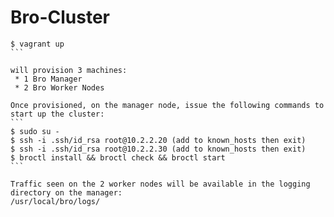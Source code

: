 Bro-Cluster
===========

````
$ vagrant up
```

will provision 3 machines:
 * 1 Bro Manager
 * 2 Bro Worker Nodes

Once provisioned, on the manager node, issue the following commands to start up the cluster:
```
$ sudo su -
$ ssh -i .ssh/id_rsa root@10.2.2.20 (add to known_hosts then exit)
$ ssh -i .ssh/id_rsa root@10.2.2.30 (add to known_hosts then exit)
$ broctl install && broctl check && broctl start
```

Traffic seen on the 2 worker nodes will be available in the logging directory on the manager:
/usr/local/bro/logs/
